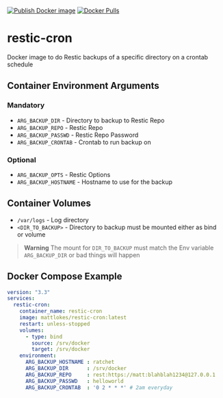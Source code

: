 [![Publish Docker image](https://github.com/mattlokes/restic-cron/actions/workflows/publish-docker-image.yaml/badge.svg)](https://github.com/mattlokes/restic-cron/actions/workflows/publish-docker-image.yaml) [![Docker Pulls](https://img.shields.io/docker/pulls/mattlokes/restic-cron.svg?maxAge=604800)](https://hub.docker.com/r/mattlokes/restic-cron/)

# restic-cron

Docker image to do Restic backups of a specific directory on a crontab schedule

## Container Environment Arguments
### Mandatory
* `ARG_BACKUP_DIR`     - Directory to backup to Restic Repo
* `ARG_BACKUP_REPO`    - Restic Repo
* `ARG_BACKUP_PASSWD`  - Restic Repo Password
* `ARG_BACKUP_CRONTAB` - Crontab to run backup on

### Optional
* `ARG_BACKUP_OPTS`     - Restic Options
* `ARG_BACKUP_HOSTNAME` - Hostname to use for the backup

## Container Volumes
* `/var/logs`       - Log directory
* `<DIR_TO_BACKUP>` - Directory to backup must be mounted either as bind or volume

> **Warning**
> The mount for `DIR_TO_BACKUP` must match the Env variable `ARG_BACKUP_DIR` or bad things will happen

## Docker Compose Example
``` yaml
version: "3.3"
services:
  restic-cron:
    container_name: restic-cron
    image: mattlokes/restic-cron:latest
    restart: unless-stopped
    volumes:
      - type: bind
        source: /srv/docker
        target: /srv/docker
    environment:
      ARG_BACKUP_HOSTNAME : ratchet
      ARG_BACKUP_DIR      : /srv/docker
      ARG_BACKUP_REPO     : rest:https://matt:blahblah1234@127.0.0.1
      ARG_BACKUP_PASSWD   : helloworld
      ARG_BACKUP_CRONTAB  : '0 2 * * *' # 2am everyday
```
